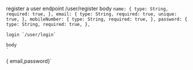 register a user
endpoint /user/register
body 
`name: {
      type: String,
      required: true,
    },
    email: {
      type: String,
      required: true,
      unique: true,
    },
    mobileNumber: {
      type: String,
      required: true,
    },
    password: {
      type: String,
      required: true,
    },
    `

    login `/user/login`

    body
    `
   { email,password}`